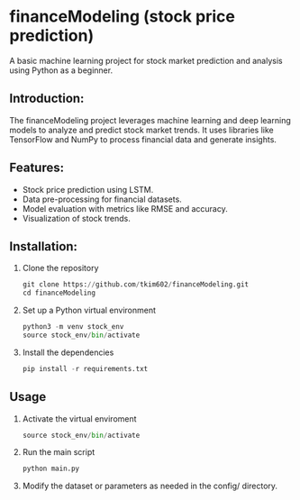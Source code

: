 # financeModeling (stock price prediction) 

A basic machine learning project for stock market prediction and analysis using Python as a beginner. 

## Introduction:
The financeModeling project leverages machine learning and deep learning models to analyze and predict stock market trends. It uses libraries like TensorFlow and NumPy to process financial data and generate insights.

## Features: 
- Stock price prediction using LSTM.
- Data pre-processing for financial datasets.
- Model evaluation with metrics like RMSE and accuracy.
- Visualization of stock trends.

## Installation:
1. Clone the repository
   ```python
   git clone https://github.com/tkim602/financeModeling.git
   cd financeModeling
   ```
2. Set up a Python virtual environment
   ```python
   python3 -m venv stock_env
   source stock_env/bin/activate
   ```
3. Install the dependencies
   ```python
   pip install -r requirements.txt
   ```
## Usage
1. Activate the virtual enviroment
   ```python
   source stock_env/bin/activate
   ```
2. Run the main script
   ```python
   python main.py
   ```
3. Modify the dataset or parameters as needed in the config/ directory.





